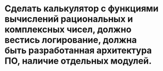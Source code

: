 # Сделать калькулятор с функциями вычислений рациональных и комплексных чисел, должно вестись логирование, должна быть разработанная архитектура ПО, наличие отдельных модулей.